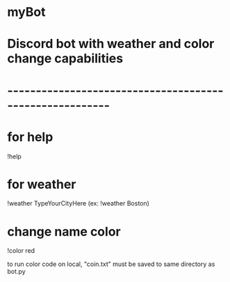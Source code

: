 # myBot

# Discord bot with weather and color change capabilities
# --------------------------------------------------------



# for help
!help

# for weather
!weather TypeYourCityHere
(ex: !weather Boston)

# change name color
!color red


to run color code on local, "coin.txt" must be saved to same directory as bot.py